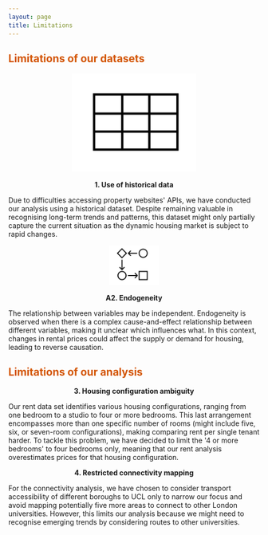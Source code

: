 ```yaml
---
layout: page
title: Limitations
---
```

## <span style="color: #D35400 ;">Limitations of our datasets</span>

<p align="center"> <img src="img/Screenshot 2024-01-13 at 10.18.51.png" alt="Image Alt Text" width="250" /> </p>

<p align="center"><strong>1. Use of historical data</strong></p>

Due to difficulties accessing property websites' APIs, we have conducted our analysis using a historical dataset. Despite remaining valuable in recognising long-term trends and patterns, this dataset might only partially capture the current situation as the dynamic housing market is subject to rapid changes.

<p align="center"> <img src="img/Screenshot 2024-01-13 at 10.23.11.png" alt="Image Alt Text" width="100" /> </p>

<p align="center"><strong>A2. Endogeneity</strong></p>

The relationship between variables may be independent. Endogeneity is observed when there is a complex cause-and-effect relationship between different variables, making it unclear which influences what. In this context, changes in rental prices could affect the supply or demand for housing, leading to reverse causation.

## <span style="color: #D35400 ;">Limitations of our analysis</span>

<p align="center"><strong>3. Housing configuration ambiguity</strong></p>

Our rent data set identifies various housing configurations, ranging from one bedroom to a studio to four or more bedrooms. This last arrangement encompasses more than one specific number of rooms (might include five, six, or seven-room configurations), making comparing rent per single tenant harder. To tackle this problem, we have decided to limit the '4 or more bedrooms' to four bedrooms only, meaning that our rent analysis overestimates prices for that housing configuration.

<p align="center"><strong>4. Restricted connectivity mapping</strong></p>

For the connectivity analysis, we have chosen to consider transport accessibility of different boroughs to UCL only to narrow our focus and avoid mapping potentially five more areas to connect to other London universities. However, this limits our analysis because we might need to recognise emerging trends by considering routes to other universities.
